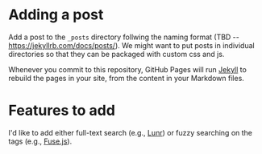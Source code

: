 # Adding a post

Add a post to the `_posts` directory follwing the naming format (TBD -- https://jekyllrb.com/docs/posts/). We might want to put posts in individual directories so that they can be packaged with custom css and js.

Whenever you commit to this repository, GitHub Pages will run [Jekyll](https://jekyllrb.com/) to rebuild the pages in your site, from the content in your Markdown files.

# Features to add

I'd like to add either full-text search (e.g., [Lunr](https://lunrjs.com/)) or fuzzy searching on the tags (e.g., [Fuse.js](http://fusejs.io/)).
